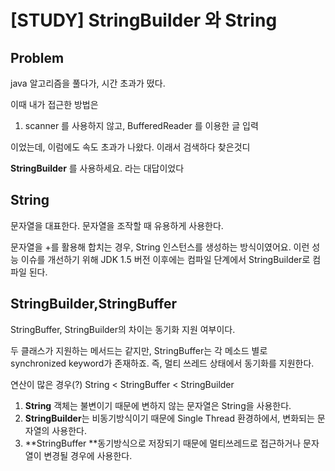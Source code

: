 # [STUDY] StringBuilder 와 String 

## Problem

java 알고리즘을 풀다가, 시간 초과가 떴다.



이때 내가 접근한 방법은



1. scanner 를 사용하지 않고, BufferedReader 를 이용한 글 입력

이었는데, 이럼에도 속도 초과가 나왔다. 이래서 검색하다 찾은것디



**StringBuilder** 를 사용하세요. 라는 대답이었다



## String

문자열을 대표한다. 문자열을 조작할 때 유용하게 사용한다.

문자열을 +를 활용해 합치는 경우, String 인스턴스를 생성하는 방식이였어요. 이런 성능 이슈를 개선하기 위해 JDK 1.5 버전 이후에는 컴파일 단계에서 StringBuilder로 컴파일 된다.

## StringBuilder,StringBuffer

StringBuffer, StringBuilder의 차이는  동기화 지원 여부이다.

두 클래스가 지원하는 메서드는 같지만, StringBuffer는 각 메소드 별로 synchronized keyword가 존재하죠. 즉, 멀티 쓰레드 상태에서 동기화를 지원한다.

연산이 많은 경우(?) String < StringBuffer < StringBuilder

1. **String** 객체는 불변이기 때문에 변하지 않는 문자열은 String을 사용한다.
2. **StringBuilder**는 비동기방식이기 때문에 Single Thread 환경하에서, 변화되는 문자열의 사용한다.
3. **StringBuffer **동기방식으로 저장되기 때문에 멀티쓰레드로 접근하거나 문자열이 변경될 경우에 사용한다.